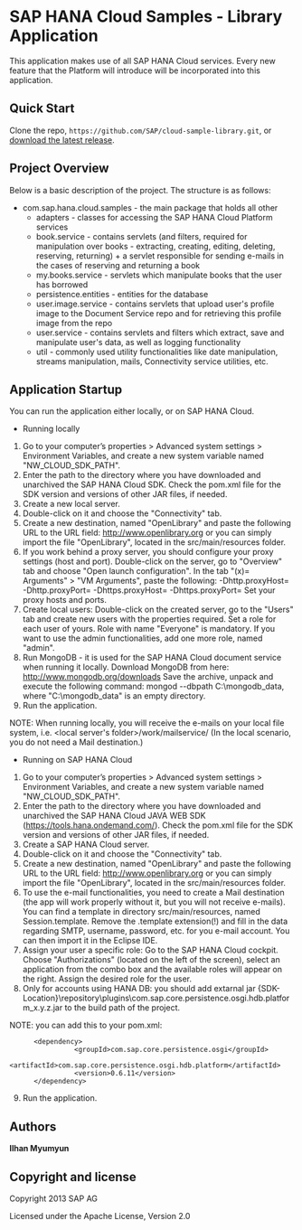 SAP HANA Cloud Samples - Library Application
==========================================

This application makes use of all SAP HANA Cloud services. Every new feature that the Platform will introduce will be incorporated into this application. 


Quick Start
-----------

Clone the repo, `https://github.com/SAP/cloud-sample-library.git`, or [download the latest release](https://github.com/SAP/cloud-sample-library/archive/master.zip).


Project Overview
----------------

Below is a basic description of the project. The structure is as follows:

* com.sap.hana.cloud.samples - the main package that holds all other
	+ adapters - classes for accessing the SAP HANA Cloud Platform services
	+ book.service - contains servlets (and filters, required for manipulation over books - 
		extracting, creating, editing, deleting, reserving, returning) + a servlet responsible for sending e-mails in the cases of reserving and returning a book
	+ my.books.service - servlets which manipulate books that the user has borrowed
	+ persistence.entities - entities for the database
	+ user.image.service - contains servlets that upload user's profile image to the Document Service repo and for retrieving this profile image from the repo
	+ user.service - contains servlets and filters which extract, save and manipulate user's data, as well as logging functionality 
	+ util - commonly used utility functionalities like date manipulation, streams manipulation, mails, Connectivity service utilities, etc.
		
	
	
Application Startup
-------------------

You can run the application either locally, or on SAP HANA Cloud.

* Running locally
 
 1. Go to your computer’s properties > Advanced system settings > Environment Variables, and create a new system variable named "NW\_CLOUD\_SDK\_PATH". 
 2. Enter the path to the directory where you have downloaded and unarchived the SAP HANA Cloud SDK. Check the pom.xml file for the SDK version and versions of other JAR files, if needed.
 3. Create a new local server.
 4. Double-click on it and choose the "Connectivity" tab.
 5. Create a new destination, named "OpenLibrary" and paste the following URL to the URL field:
 http://www.openlibrary.org or you can simply import the file "OpenLibrary", located in the src/main/resources folder.
 6. If you work behind a proxy server, you should configure your proxy settings (host and port). Double-click on the server,
 go to "Overview" tab and choose "Open launch configuration". In the tab "(x)= Arguments" > "VM Arguments", paste the following:
 -Dhttp.proxyHost=<yourproxyHost> -Dhttp.proxyPort=<yourProxyPort> -Dhttps.proxyHost=<yourproxyHost> -Dhttps.proxyPort=<yourProxyPort> 
Set your proxy hosts and ports. 
 7. Create local users: Double-click on the created server, go to the "Users" tab and create new users with the properties required. Set a role for each user of yours.
 Role with name "Everyone" is mandatory. If you want to use the admin functionalities, add one more role, named "admin".
 8. Run MongoDB - it is used for the SAP HANA Cloud document service when running it locally. Download MongoDB from here: http://www.mongodb.org/downloads
Save the archive, unpack and execute the following command: mongod --dbpath C:\mongodb_data, where "C:\mongodb_data" is an empty directory.
 9. Run the application.
  
NOTE: When running locally, you will receive the e-mails on your local file system, i.e.  <local server's folder>/work/mailservice/ 
(In the local scenario, you do not need a Mail destination.)
 


* Running on SAP HANA Cloud
 
 1. Go to your computer’s properties > Advanced system settings > Environment Variables, and create a new system variable named "NW\_CLOUD\_SDK\_PATH".
 2. Enter the path to the directory where you have downloaded and unarchived the SAP HANA Cloud JAVA WEB SDK (https://tools.hana.ondemand.com/). 
 Check the pom.xml file for the SDK version and versions of other JAR files, if needed.
 3. Create a SAP HANA Cloud server.
 4. Double-click on it and choose the "Connectivity" tab.
 5. Create a new destination, named "OpenLibrary" and paste the following URL to the URL field:
 http://www.openlibrary.org or you can simply import the file "OpenLibrary", located in the src/main/resources folder.
 6. To use the e-mail functionalities, you need to create a Mail destination (the app will work properly without it, but you will not receive e-mails). You can find a template in directory src/main/resources,
 named Session.template. Remove the .template extension(!) and fill in the data regarding SMTP, username, password, etc. for you e-mail account. You can then import it in the Eclipse IDE.
 7. Assign your user a specific role: Go to the SAP HANA Cloud cockpit. Choose "Authorizations" (located on the left of the screen), select an application from the combo box and the available roles will appear on the right.
 Assign the desired role for the user.
 8. Only for accounts using HANA DB: you should add extarnal jar {SDK-Location}\repository\plugins\com.sap.core.persistence.osgi.hdb.platform_x.y.z.jar to the build path of the project.
 
 NOTE: you can add this to your pom.xml:
 
   		  <dependency>
	                <groupId>com.sap.core.persistence.osgi</groupId>
	                <artifactId>com.sap.core.persistence.osgi.hdb.platform</artifactId>
	                <version>0.6.11</version>
	      </dependency>
 
 9. Run the application.

Authors
-------

**Ilhan Myumyun**


Copyright and license
---------------------

Copyright 2013 SAP AG

Licensed under the Apache License, Version 2.0
